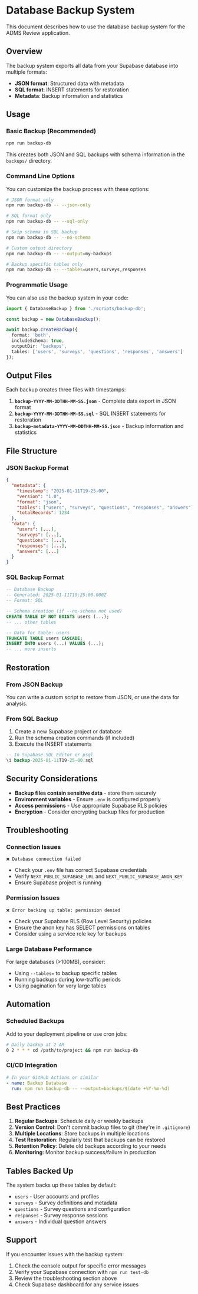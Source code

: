 # Database Backup System

This document describes how to use the database backup system for the ADMS Review application.

## Overview

The backup system exports all data from your Supabase database into multiple formats:
- **JSON format**: Structured data with metadata
- **SQL format**: INSERT statements for restoration
- **Metadata**: Backup information and statistics

## Usage

### Basic Backup (Recommended)

```bash
npm run backup-db
```

This creates both JSON and SQL backups with schema information in the `backups/` directory.

### Command Line Options

You can customize the backup process with these options:

```bash
# JSON format only
npm run backup-db -- --json-only

# SQL format only  
npm run backup-db -- --sql-only

# Skip schema in SQL backup
npm run backup-db -- --no-schema

# Custom output directory
npm run backup-db -- --output=my-backups

# Backup specific tables only
npm run backup-db -- --tables=users,surveys,responses
```

### Programmatic Usage

You can also use the backup system in your code:

```typescript
import { DatabaseBackup } from './scripts/backup-db';

const backup = new DatabaseBackup();

await backup.createBackup({
  format: 'both',
  includeSchema: true,
  outputDir: 'backups',
  tables: ['users', 'surveys', 'questions', 'responses', 'answers']
});
```

## Output Files

Each backup creates three files with timestamps:

1. **`backup-YYYY-MM-DDTHH-MM-SS.json`** - Complete data export in JSON format
2. **`backup-YYYY-MM-DDTHH-MM-SS.sql`** - SQL INSERT statements for restoration
3. **`backup-metadata-YYYY-MM-DDTHH-MM-SS.json`** - Backup information and statistics

## File Structure

### JSON Backup Format
```json
{
  "metadata": {
    "timestamp": "2025-01-11T19-25-00",
    "version": "1.0",
    "format": "json",
    "tables": ["users", "surveys", "questions", "responses", "answers"],
    "totalRecords": 1234
  },
  "data": {
    "users": [...],
    "surveys": [...],
    "questions": [...],
    "responses": [...],
    "answers": [...]
  }
}
```

### SQL Backup Format
```sql
-- Database Backup
-- Generated: 2025-01-11T19:25:00.000Z
-- Format: SQL

-- Schema creation (if --no-schema not used)
CREATE TABLE IF NOT EXISTS users (...);
-- ... other tables

-- Data for table: users
TRUNCATE TABLE users CASCADE;
INSERT INTO users (...) VALUES (...);
-- ... more inserts
```

## Restoration

### From JSON Backup
You can write a custom script to restore from JSON, or use the data for analysis.

### From SQL Backup
1. Create a new Supabase project or database
2. Run the schema creation commands (if included)
3. Execute the INSERT statements

```sql
-- In Supabase SQL Editor or psql
\i backup-2025-01-11T19-25-00.sql
```

## Security Considerations

- **Backup files contain sensitive data** - store them securely
- **Environment variables** - Ensure `.env` is configured properly
- **Access permissions** - Use appropriate Supabase RLS policies
- **Encryption** - Consider encrypting backup files for production

## Troubleshooting

### Connection Issues
```
❌ Database connection failed
```
- Check your `.env` file has correct Supabase credentials
- Verify `NEXT_PUBLIC_SUPABASE_URL` and `NEXT_PUBLIC_SUPABASE_ANON_KEY`
- Ensure Supabase project is running

### Permission Issues
```
❌ Error backing up table: permission denied
```
- Check your Supabase RLS (Row Level Security) policies
- Ensure the anon key has SELECT permissions on tables
- Consider using a service role key for backups

### Large Database Performance
For large databases (>100MB), consider:
- Using `--tables=` to backup specific tables
- Running backups during low-traffic periods
- Using pagination for very large tables

## Automation

### Scheduled Backups
Add to your deployment pipeline or use cron jobs:

```bash
# Daily backup at 2 AM
0 2 * * * cd /path/to/project && npm run backup-db
```

### CI/CD Integration
```yaml
# In your GitHub Actions or similar
- name: Backup Database
  run: npm run backup-db -- --output=backups/$(date +%Y-%m-%d)
```

## Best Practices

1. **Regular Backups**: Schedule daily or weekly backups
2. **Version Control**: Don't commit backup files to git (they're in `.gitignore`)
3. **Multiple Locations**: Store backups in multiple locations
4. **Test Restoration**: Regularly test that backups can be restored
5. **Retention Policy**: Delete old backups according to your needs
6. **Monitoring**: Monitor backup success/failure in production

## Tables Backed Up

The system backs up these tables by default:
- `users` - User accounts and profiles
- `surveys` - Survey definitions and metadata
- `questions` - Survey questions and configuration
- `responses` - Survey response sessions
- `answers` - Individual question answers

## Support

If you encounter issues with the backup system:
1. Check the console output for specific error messages
2. Verify your Supabase connection with `npm run test-db`
3. Review the troubleshooting section above
4. Check Supabase dashboard for any service issues